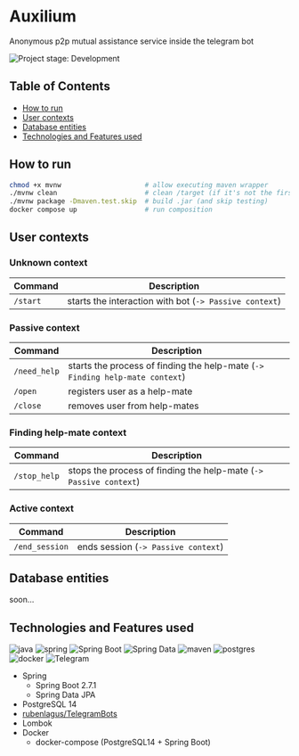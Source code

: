 # Auxilium
Anonymous p2p mutual assistance service inside the telegram bot

![Project stage: Development][project-stage-badge: Development]

[project-stage-badge: Development]: https://img.shields.io/badge/Project%20Stage-Development-yellowgreen.svg

## Table of Contents
* [How to run](#how-to-run)
* [User contexts](#user-contexts)
* [Database entities](#database-entities)
* [Technologies and Features used](#technologies-and-features-used)

## How to run
```bash
chmod +x mvnw                     # allow executing maven wrapper
./mvnw clean                      # clean /target (if it's not the first run)
./mvnw package -Dmaven.test.skip  # build .jar (and skip testing)
docker compose up                 # run composition
```

## User contexts
### Unknown context
| Command  | Description                                            |
|----------|--------------------------------------------------------|
| `/start` | starts the interaction with bot (`-> Passive context`) |
### Passive context
| Command      | Description                                                                  |
|--------------|------------------------------------------------------------------------------|
| `/need_help` | starts the process of finding the help-mate (`-> Finding help-mate context`) |
| `/open`      | registers user as a help-mate                                                |
| `/close`     | removes user from help-mates                                                 |
### Finding help-mate context
| Command      | Description                                                       |
|--------------|-------------------------------------------------------------------|
| `/stop_help` | stops the process of finding the help-mate (`-> Passive context`) |

### Active context
| Command        | Description                         |
|----------------|-------------------------------------|
| `/end_session` | ends session (`-> Passive context`) |

## Database entities
soon...

## Technologies and Features used

![java](https://img.shields.io/badge/Java-ED8B00?style=for-the-badge&logo=java&logoColor=white)
![spring](https://img.shields.io/badge/spring%20-%236DB33F.svg?&style=for-the-badge&logo=spring&logoColor=white)
![Spring Boot](https://img.shields.io/static/v1?style=for-the-badge&message=Spring+Boot&color=6DB33F&logo=Spring+Boot&logoColor=FFFFFF&label=)
![Spring Data](https://img.shields.io/static/v1?style=for-the-badge&message=Spring+Data&color=6DB33F&logo=Spring+Data&logoColor=FFFFFF&label=)
![maven](https://img.shields.io/badge/Maven-C71A36?style=for-the-badge&logo=apache-maven)
![postgres](https://img.shields.io/badge/postgres-%23316192.svg?&style=for-the-badge&logo=postgresql&logoColor=white)
![docker](https://img.shields.io/badge/docker-%232496ED.svg?&style=for-the-badge&logo=docker&logoColor=white)
![Telegram](https://img.shields.io/badge/Telegram-2CA5E0?style=for-the-badge&logo=telegram&logoColor=white)

* Spring
    * Spring Boot 2.7.1
    * Spring Data JPA
* PostgreSQL 14
* [rubenlagus/TelegramBots](https://github.com/rubenlagus/TelegramBots)
* Lombok
* Docker
    * docker-compose (PostgreSQL14 + Spring Boot)
